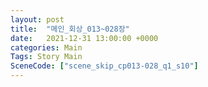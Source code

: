 ```yaml
---
layout: post
title:  "메인_회상_013~028장"
date:   2021-12-31 13:00:00 +0000
categories: Main
Tags: Story Main
SceneCode: ["scene_skip_cp013-028_q1_s10"]
---
```

